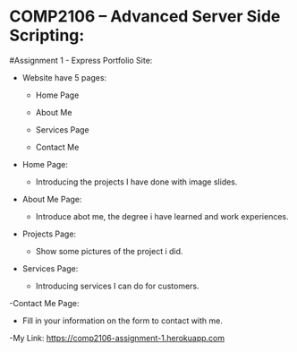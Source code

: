 
# COMP2106 – Advanced Server Side Scripting:
#Assignment 1 - Express Portfolio Site:


- Website have 5 pages:

  - Home Page

  - About Me

  - Services Page

  - Contact Me

- Home Page:

  - Introducing the projects I have done with image slides.

- About Me Page:

  - Introduce abot me, the degree i have learned and work experiences.

- Projects Page:

  - Show some pictures of the project i did.

- Services Page:

  - Introducing services I can do for customers.

-Contact Me Page:

  - Fill in your information on the form to contact with me.


-My Link: https://comp2106-assignment-1.herokuapp.com

